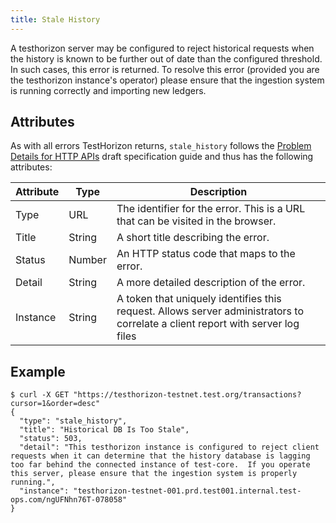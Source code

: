 ```yaml
---
title: Stale History
---
```


A testhorizon server may be configured to reject historical requests when the history is known to be further out of date than the configured threshold.  In such cases, this error is returned.  To resolve this error (provided you are the testhorizon instance's operator) please ensure that the ingestion system is running correctly and importing new ledgers.

## Attributes

As with all errors TestHorizon returns, `stale_history` follows the [Problem Details for HTTP APIs](https://tools.ietf.org/html/draft-ietf-appsawg-http-problem-00) draft specification guide and thus has the following attributes:

| Attribute | Type   | Description                                                                                                                     |
| --------- | ----   | ------------------------------------------------------------------------------------------------------------------------------- |
| Type      | URL    | The identifier for the error.  This is a URL that can be visited in the browser.                                                |
| Title     | String | A short title describing the error.                                                                                             |
| Status    | Number | An HTTP status code that maps to the error.                                                                                     |
| Detail    | String | A more detailed description of the error.                                                                                       |
| Instance  | String | A token that uniquely identifies this request. Allows server administrators to correlate a client report with server log files  |

## Example

```shell
$ curl -X GET "https://testhorizon-testnet.test.org/transactions?cursor=1&order=desc"
{
  "type": "stale_history",
  "title": "Historical DB Is Too Stale",
  "status": 503,
  "detail": "This testhorizon instance is configured to reject client requests when it can determine that the history database is lagging too far behind the connected instance of test-core.  If you operate this server, please ensure that the ingestion system is properly running.",
  "instance": "testhorizon-testnet-001.prd.test001.internal.test-ops.com/ngUFNhn76T-078058"
}
```
